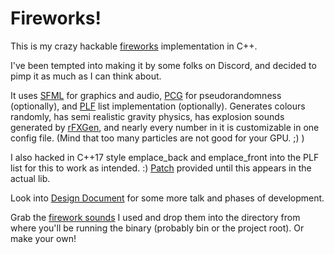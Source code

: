 # Fireworks!

This is my crazy hackable [fireworks](https://www.youtube.com/watch?v=CKeyIbT3vXI&ab_channel=TheCodingTrain) implementation in C++.

I've been tempted into making it by some folks on Discord, and decided to pimp it as much as I can think about.

It uses [SFML](https://www.sfml-dev.org/) for graphics and audio, [PCG](http://www.pcg-random.org/) for pseudorandomness (optionally), and [PLF](http://plflib.org/index.htm) list implementation (optionally). Generates colours randomly, has semi realistic gravity physics, has explosion sounds generated by [rFXGen](https://raysan5.itch.io/rfxgen), and nearly every number in it is customizable in one config file. (Mind that too many particles are not good for your GPU. ;) )

I also hacked in C++17 style emplace_back and emplace_front into the PLF list for this to work as intended. :) [Patch](doc/0001-c++17-emplace-back-front.patch) provided until this appears in the actual lib.

Look into [Design Document](doc/design_document.md) for some more talk and phases of development.

Grab the [firework sounds](https://drive.google.com/drive/folders/1WYTGjCrf1n8Z8CD4xMHZrBM5GynFpOlb?usp=sharing) I used and drop them into the directory from where you'll be running the binary (probably bin or the project root). Or make your own!